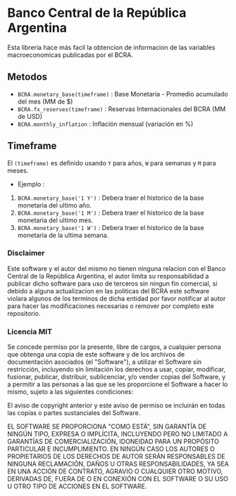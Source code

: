 # Banco Central de la República Argentina

Esta libreria hace más facil la obtencion de informacion de las variables macroeconomicas publicadas por el BCRA.

## Metodos

* ```BCRA.monetary_base(timeframe)``` : Base Monetaria - Promedio acumulado del mes (MM de $)
* ```BCRA.fx_reserves(timeframe)``` : Reservas Internacionales del BCRA (MM de USD)
* ```BCRA.monthly_inflation``` : Inflación mensual (variación en %)

## Timeframe

El ```(timeframe)``` es definido usando ```Y``` para años, ```W``` para semanas y ```M``` para meses.

* Ejemplo :
1. ```BCRA.monetary_base('1 Y')``` : Debera traer el historico de la base monetaria del ultimo año.
2. ```BCRA.monetary_base('1 M')``` : Debera traer el historico de la base monetaria del ultimo mes.
3. ```BCRA.monetary_base('1 W')``` : Debera traer el historico de la base monetaria de la ultima semana.


### Disclaimer

Este software y el autor del mismo no tienen ninguna relacion con el Banco Central de la República Argentina, el autor limita su responsabilidad a publicar dicho software para uso de terceros sin ningun fin comercial, si debido a alguna actualizacion en las politicas del BCRA este software violara algunos de los terminos de dicha entidad por favor notificar al autor para hacer las modificaciones necesarias o remover por completo este repositorio.

### Licencia MIT

Se concede permiso por la presente, libre de cargos, a cualquier persona que obtenga una copia de este software y de los archivos de documentación asociados (el "Software"), a utilizar el Software sin restricción, incluyendo sin limitación los derechos a usar, copiar, modificar, fusionar, publicar, distribuir, sublicenciar, y/o vender copias del Software, y a permitir a las personas a las que se les proporcione el Software a hacer lo mismo, sujeto a las siguientes condiciones:

El aviso de copyright anterior y este aviso de permiso se incluirán en todas las copias o partes sustanciales del Software.

EL SOFTWARE SE PROPORCIONA "COMO ESTÁ", SIN GARANTÍA DE NINGÚN TIPO, EXPRESA O IMPLÍCITA, INCLUYENDO PERO NO LIMITADO A GARANTÍAS DE COMERCIALIZACIÓN, IDONEIDAD PARA UN PROPÓSITO PARTICULAR E INCUMPLIMIENTO. EN NINGÚN CASO LOS AUTORES O PROPIETARIOS DE LOS DERECHOS DE AUTOR SERÁN RESPONSABLES DE NINGUNA RECLAMACIÓN, DAÑOS U OTRAS RESPONSABILIDADES, YA SEA EN UNA ACCIÓN DE CONTRATO, AGRAVIO O CUALQUIER OTRO MOTIVO, DERIVADAS DE, FUERA DE O EN CONEXIÓN CON EL SOFTWARE O SU USO U OTRO TIPO DE ACCIONES EN EL SOFTWARE.